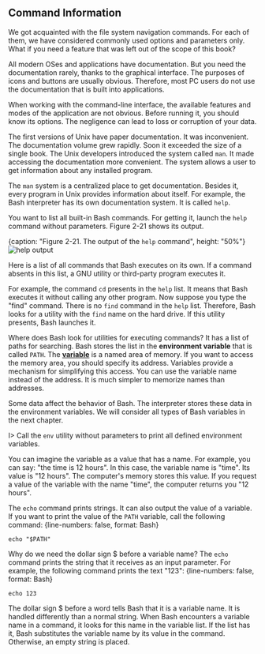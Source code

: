 ## Command Information

We got acquainted with the file system navigation commands. For each of them, we have considered commonly used options and parameters only. What if you need a feature that was left out of the scope of this book?

All modern OSes and applications have documentation. But you need the documentation rarely, thanks to the graphical interface. The purposes of icons and buttons are usually obvious. Therefore, most PC users do not use the documentation that is built into applications.

When working with the command-line interface, the available features and modes of the application are not obvious. Before running it, you should know its options. The negligence can lead to loss or corruption of your data.

The first versions of Unix have paper documentation. It was inconvenient. The documentation volume grew rapidly. Soon it exceeded the size of a single book. The Unix developers introduced the system called `man`. It made accessing the documentation more convenient. The system allows a user to get information about any installed program.

The `man` system is a centralized place to get documentation. Besides it, every program in Unix provides information about itself. For example, the Bash interpreter has its own documentation system. It is called `help`.

You want to list all built-in Bash commands. For getting it, launch the `help` command without parameters. Figure 2-21 shows its output.

{caption: "Figure 2-21. The output of the `help` command", height: "50%"}
![help output](images/BashShell/bash-help.png)

Here is a list of all commands that Bash executes on its own. If a command absents in this list, a GNU utility or third-party program executes it.

For example, the command `cd` presents in the `help` list. It means that Bash executes it without calling any other program. Now suppose you type the "find" command. There is no `find` command in the `help` list. Therefore, Bash looks for a utility with the `find` name on the hard drive. If this utility presents, Bash launches it.

Where does Bash look for utilities for executing commands? It has a list of paths for searching. Bash stores the list in the **environment variable** that is called `PATH`. The [**variable**](https://en.wikipedia.org/wiki/Variable_(computer_science)) is a named area of memory. If you want to access the memory area, you should specify its address. Variables provide a mechanism for simplifying this access. You can use the variable name instead of the address. It is much simpler to memorize names than addresses.

Some data affect the behavior of Bash. The interpreter stores these data in the environment variables. We will consider all types of Bash variables in the next chapter.

I> Call the `env` utility without parameters to print all defined environment variables.

You can imagine the variable as a value that has a name. For example, you can say: "the time is 12 hours". In this case, the variable name is "time". Its value is "12 hours". The computer's memory stores this value. If you request a value of the variable with the name "time", the computer returns you "12 hours".

The `echo` command prints strings. It can also output the value of a variable. If you want to print the value of the `PATH` variable, call the following command:
{line-numbers: false, format: Bash}
```
echo "$PATH"
```

Why do we need the dollar sign $ before a variable name? The `echo` command prints the string that it receives as an input parameter. For example, the following command prints the text "123":
{line-numbers: false, format: Bash}
```
echo 123
```

The dollar sign $ before a word tells Bash that it is a variable name. It is handled differently than a normal string. When Bash encounters a variable name in a command, it looks for this name in the variable list. If the list has it, Bash substitutes the variable name by its value in the command. Otherwise, an empty string is placed.